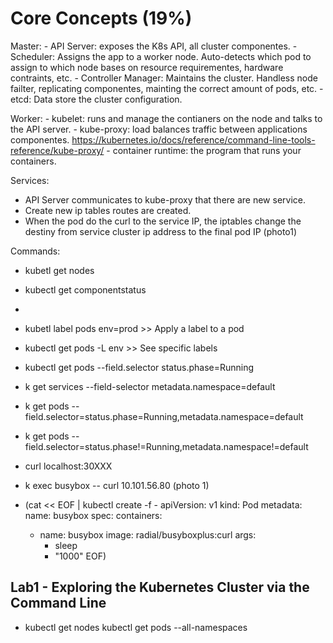 # Core Concepts (19%)

Master: 
    - API Server: exposes the K8s API, all cluster componentes. 
    - Scheduler: Assigns the app to a worker node. Auto-detects which pod to assign to which node bases on resource requirementes, hardware contraints, etc.
    - Controller Manager: Maintains the cluster. Handless node failter, replicating componentes, mainting the correct amount of pods, etc. 
    - etcd: Data store the cluster configuration. 

Worker: 
    - kubelet: runs and manage the contianers on the node and talks to the API server. 
    - kube-proxy: load balances traffic between applications componentes. https://kubernetes.io/docs/reference/command-line-tools-reference/kube-proxy/
    - container runtime: the program that runs your containers. 

Services: 
- API Server communicates to kube-proxy that there are new service. 
- Create new ip tables routes are created. 
- When the pod do the curl to the service IP, the iptables change the destiny from service cluster ip address to the final pod IP (photo1)

Commands: 
  - kubetl get nodes
  - kubectl get componentstatus
  - 

  

- kubetl label pods <pod name> env=prod >> Apply a label to a pod 
- kubectl get pods -L env >> See specific labels
- kubectl get pods --field.selector status.phase=Running
- k get services --field-selector metadata.namespace=default
- k get pods --field.selector=status.phase=Running,metadata.namespace=default
- k get pods --field.selector=status.phase!=Running,metadata.namespace!=default
- curl localhost:30XXX
- k exec busybox -- curl 10.101.56.80 (photo 1)
- (cat << EOF | kubectl create -f -
apiVersion: v1
kind: Pod
metadata:
  name: busybox
spec:
  containers:
  - name: busybox
    image: radial/busyboxplus:curl
    args:
    - sleep
    - "1000"
EOF)

## Lab1 - Exploring the Kubernetes Cluster via the Command Line

- kubectl get nodes
kubectl get pods --all-namespaces
